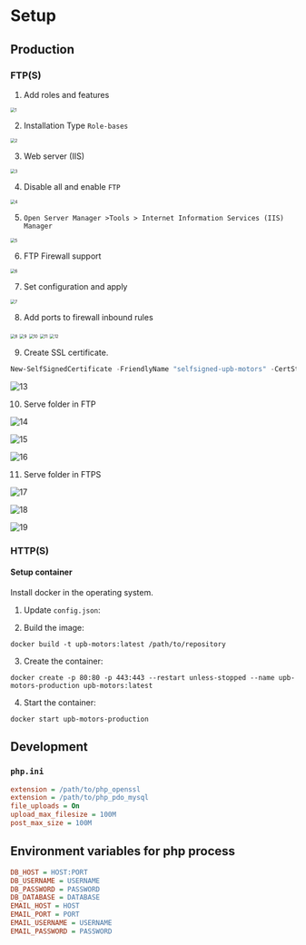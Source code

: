 # Setup

## Production

### FTP(S)

1. Add roles and features

<img src="docs/images/1.PNG" alt="1" style="zoom:50%;" />

2. Installation Type `Role-bases`

<img src="docs/images/2.PNG" alt="2" style="zoom:50%;" />

3. Web server (IIS)

<img src="docs/images/3.PNG" alt="3" style="zoom:50%;" />

4. Disable all and enable `FTP`

<img src="docs/images/4.PNG" alt="4" style="zoom:50%;" />

5. `Open Server Manager >Tools > Internet Information Services (IIS) Manager`

<img src="docs/images/5.PNG" alt="5" style="zoom:50%;" />

6. FTP Firewall support

<img src="docs/images/6.PNG" alt="6" style="zoom:50%;" />

7. Set configuration and apply

<img src="docs/images/7.PNG" alt="7" style="zoom:50%;" />

8. Add ports to firewall inbound rules

<img src="docs/images/8.PNG" alt="8" style="zoom:50%;" />

<img src="docs/images/9.PNG" alt="9" style="zoom:50%;" />

<img src="docs/images/10.PNG" alt="10" style="zoom:50%;" />

<img src="docs/images/11.PNG" alt="11" style="zoom:50%;" />

<img src="docs/images/12.PNG" alt="12" style="zoom:50%;" />

9. Create SSL certificate.

```powershell
New-SelfSignedCertificate -FriendlyName "selfsigned-upb-motors" -CertStoreLocation cert:\localmachine\my -DnsName upb-motors.com
```

![13](docs/images/13.PNG)

10. Serve folder in FTP

![14](docs/images/14.PNG)

![15](docs/images/15.PNG)

![16](docs/images/16.PNG)

11. Serve folder in FTPS

![17](docs/images/17.PNG)

![18](docs/images/18.PNG)

![19](docs/images/19.PNG)

### HTTP(S)

#### Setup container

Install docker in the operating system.

1. Update `config.json`:

2. Build the image:

```shell
docker build -t upb-motors:latest /path/to/repository
```

3. Create the container:

```shell
docker create -p 80:80 -p 443:443 --restart unless-stopped --name upb-motors-production upb-motors:latest
```

4. Start the container:

```shell
docker start upb-motors-production
```

## Development

### `php.ini`

```ini
extension = /path/to/php_openssl
extension = /path/to/php_pdo_mysql
file_uploads = On
upload_max_filesize = 100M
post_max_size = 100M
```

## Environment variables for php process

```ini
DB_HOST = HOST:PORT
DB_USERNAME = USERNAME
DB_PASSWORD = PASSWORD
DB_DATABASE = DATABASE
EMAIL_HOST = HOST
EMAIL_PORT = PORT
EMAIL_USERNAME = USERNAME
EMAIL_PASSWORD = PASSWORD
```